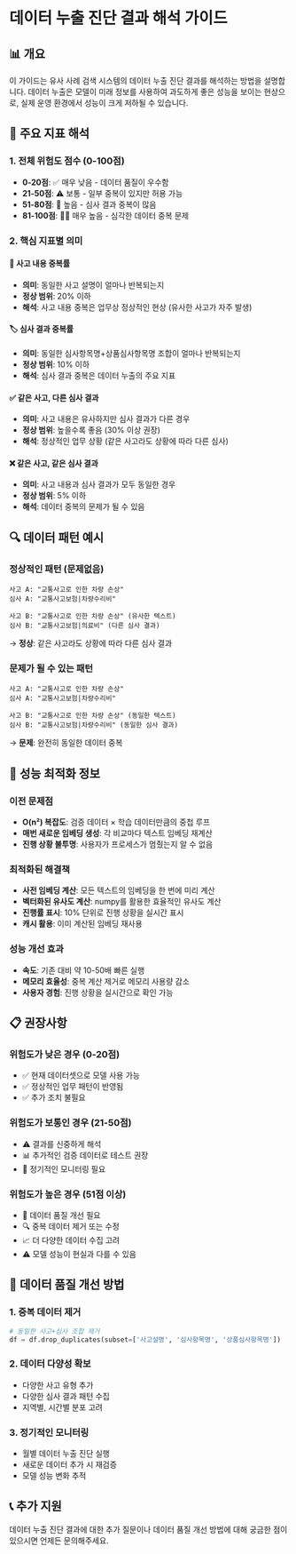 # 데이터 누출 진단 결과 해석 가이드

## 📊 개요

이 가이드는 유사 사례 검색 시스템의 데이터 누출 진단 결과를 해석하는 방법을 설명합니다. 데이터 누출은 모델이 미래 정보를 사용하여 과도하게 좋은 성능을 보이는 현상으로, 실제 운영 환경에서 성능이 크게 저하될 수 있습니다.

## 🎯 주요 지표 해석

### 1. 전체 위험도 점수 (0-100점)

- **0-20점**: ✅ 매우 낮음 - 데이터 품질이 우수함
- **21-50점**: ⚠️ 보통 - 일부 중복이 있지만 허용 가능
- **51-80점**: 🚨 높음 - 심사 결과 중복이 많음
- **81-100점**: 🚨🚨 매우 높음 - 심각한 데이터 중복 문제

### 2. 핵심 지표별 의미

#### 📝 사고 내용 중복률
- **의미**: 동일한 사고 설명이 얼마나 반복되는지
- **정상 범위**: 20% 이하
- **해석**: 사고 내용 중복은 업무상 정상적인 현상 (유사한 사고가 자주 발생)

#### 🏷️ 심사 결과 중복률  
- **의미**: 동일한 심사항목명+상품심사항목명 조합이 얼마나 반복되는지
- **정상 범위**: 10% 이하
- **해석**: 심사 결과 중복은 데이터 누출의 주요 지표

#### ✅ 같은 사고, 다른 심사 결과
- **의미**: 사고 내용은 유사하지만 심사 결과가 다른 경우
- **정상 범위**: 높을수록 좋음 (30% 이상 권장)
- **해석**: 정상적인 업무 상황 (같은 사고라도 상황에 따라 다른 심사)

#### ❌ 같은 사고, 같은 심사 결과
- **의미**: 사고 내용과 심사 결과가 모두 동일한 경우
- **정상 범위**: 5% 이하
- **해석**: 데이터 중복의 문제가 될 수 있음

## 🔍 데이터 패턴 예시

### 정상적인 패턴 (문제없음)
```
사고 A: "교통사고로 인한 차량 손상"
심사 A: "교통사고보험|차량수리비"

사고 B: "교통사고로 인한 차량 손상" (유사한 텍스트)
심사 B: "교통사고보험|의료비" (다른 심사 결과)
```
→ **정상**: 같은 사고라도 상황에 따라 다른 심사 결과

### 문제가 될 수 있는 패턴
```
사고 A: "교통사고로 인한 차량 손상"
심사 A: "교통사고보험|차량수리비"

사고 B: "교통사고로 인한 차량 손상" (동일한 텍스트)
심사 B: "교통사고보험|차량수리비" (동일한 심사 결과)
```
→ **문제**: 완전히 동일한 데이터 중복

## 🚀 성능 최적화 정보

### 이전 문제점
- **O(n²) 복잡도**: 검증 데이터 × 학습 데이터만큼의 중첩 루프
- **매번 새로운 임베딩 생성**: 각 비교마다 텍스트 임베딩 재계산
- **진행 상황 불투명**: 사용자가 프로세스가 멈췄는지 알 수 없음

### 최적화된 해결책
- **사전 임베딩 계산**: 모든 텍스트의 임베딩을 한 번에 미리 계산
- **벡터화된 유사도 계산**: numpy를 활용한 효율적인 유사도 계산
- **진행률 표시**: 10% 단위로 진행 상황을 실시간 표시
- **캐시 활용**: 이미 계산된 임베딩 재사용

### 성능 개선 효과
- **속도**: 기존 대비 약 10-50배 빠른 실행
- **메모리 효율성**: 중복 계산 제거로 메모리 사용량 감소
- **사용자 경험**: 진행 상황을 실시간으로 확인 가능

## 📋 권장사항

### 위험도가 낮은 경우 (0-20점)
- ✅ 현재 데이터셋으로 모델 사용 가능
- ✅ 정상적인 업무 패턴이 반영됨
- ✅ 추가 조치 불필요

### 위험도가 보통인 경우 (21-50점)
- ⚠️ 결과를 신중하게 해석
- 📊 추가적인 검증 데이터로 테스트 권장
- 🔄 정기적인 모니터링 필요

### 위험도가 높은 경우 (51점 이상)
- 🚨 데이터 품질 개선 필요
- 🔍 중복 데이터 제거 또는 수정
- 📈 더 다양한 데이터 수집 고려
- ⚠️ 모델 성능이 현실과 다를 수 있음

## 🔧 데이터 품질 개선 방법

### 1. 중복 데이터 제거
```python
# 동일한 사고+심사 조합 제거
df = df.drop_duplicates(subset=['사고설명', '심사항목명', '상품심사항목명'])
```

### 2. 데이터 다양성 확보
- 다양한 사고 유형 추가
- 다양한 심사 결과 패턴 수집
- 지역별, 시간별 분포 고려

### 3. 정기적인 모니터링
- 월별 데이터 누출 진단 실행
- 새로운 데이터 추가 시 재검증
- 모델 성능 변화 추적

## 📞 추가 지원

데이터 누출 진단 결과에 대한 추가 질문이나 데이터 품질 개선 방법에 대해 궁금한 점이 있으시면 언제든 문의해주세요. 
